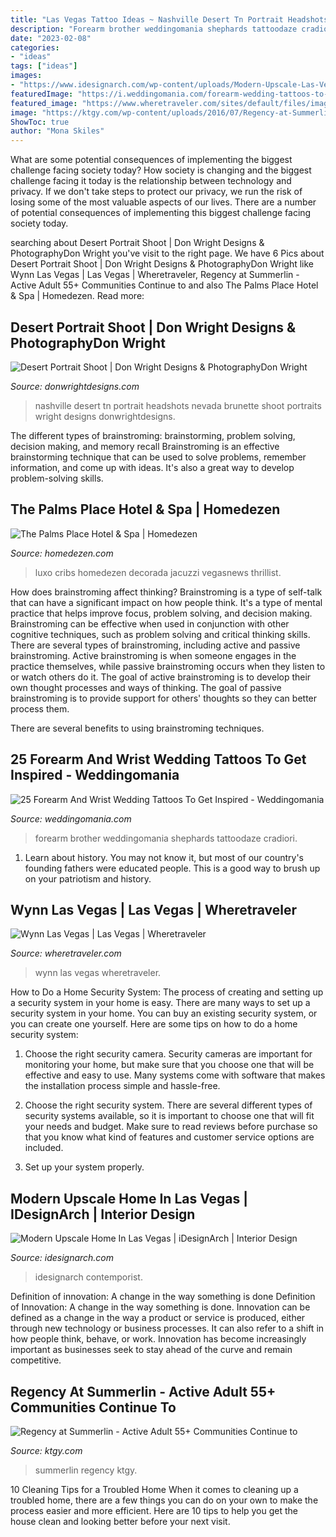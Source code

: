 ```yaml
---
title: "Las Vegas Tattoo Ideas ~ Nashville Desert Tn Portrait Headshots Nevada Brunette Shoot Portraits Wright Designs Donwrightdesigns"
description: "Forearm brother weddingomania shephards tattoodaze cradiori"
date: "2023-02-08"
categories:
- "ideas"
tags: ["ideas"]
images:
- "https://www.idesignarch.com/wp-content/uploads/Modern-Upscale-Las-Vegas-Home_10.jpg"
featuredImage: "https://i.weddingomania.com/forearm-wedding-tattoos-to-get-inspired-25-500x666.jpg"
featured_image: "https://www.wheretraveler.com/sites/default/files/images/1024px-las_vegas_wynn_p4220706.jpg"
image: "https://ktgy.com/wp-content/uploads/2016/07/Regency-at-Summerlin-Pinnacle-6.jpg"
ShowToc: true
author: "Mona Skiles"
---
```



What are some potential consequences of implementing the biggest challenge facing society today?
How society is changing and the biggest challenge facing it today is the relationship between technology and privacy. If we don't take steps to protect our privacy, we run the risk of losing some of the most valuable aspects of our lives. There are a number of potential consequences of implementing this biggest challenge facing society today.

	

		
searching about Desert Portrait Shoot | Don Wright Designs &amp; PhotographyDon Wright you've visit to the right page. We have 6 Pics about Desert Portrait Shoot | Don Wright Designs &amp; PhotographyDon Wright like Wynn Las Vegas | Las Vegas | Wheretraveler, Regency at Summerlin - Active Adult 55+ Communities Continue to and also The Palms Place Hotel &amp; Spa | Homedezen. Read more:
		
    
## Desert Portrait Shoot | Don Wright Designs &amp; PhotographyDon Wright

<img loading=lazy src="http://www.donwrightdesigns.com/wp-content/uploads/2012/02/DWD_4475.jpg" onerror="this.onerror=null;this.src='https://tse1.mm.bing.net/th?id=OIP.xRpNy6R3EqCcOFAK1upVXwHaLI&amp;pid=15.1';" alt="Desert Portrait Shoot | Don Wright Designs &amp; PhotographyDon Wright">

_Source: donwrightdesigns.com_

>nashville desert tn portrait headshots nevada brunette shoot portraits wright designs donwrightdesigns. 

	

The different types of brainstroming: brainstorming, problem solving, decision making, and memory recall
Brainstroming is an effective brainstorming technique that can be used to solve problems, remember information, and come up with ideas. It's also a great way to develop problem-solving skills.

    
## The Palms Place Hotel &amp; Spa | Homedezen

<img loading=lazy src="http://www.homedezen.com/wp-content/uploads/2013/08/The-Palms-Place-Hotel-Spa-23.jpg" onerror="this.onerror=null;this.src='https://tse4.mm.bing.net/th?id=OIP.3U1rfvmi7fmLE6mTdcRU_wHaEe&amp;pid=15.1';" alt="The Palms Place Hotel &amp; Spa | Homedezen">

_Source: homedezen.com_

>luxo cribs homedezen decorada jacuzzi vegasnews thrillist. 

	

How does brainstroming affect thinking?
Brainstroming is a type of self-talk that can have a significant impact on how people think. It's a type of mental practice that helps improve focus, problem solving, and decision making. Brainstroming can be effective when used in conjunction with other cognitive techniques, such as problem solving and critical thinking skills.
There are several types of brainstroming, including active and passive brainstroming. Active brainstroming is when someone engages in the practice themselves, while passive brainstroming occurs when they listen to or watch others do it. The goal of active brainstroming is to develop their own thought processes and ways of thinking. The goal of passive brainstroming is to provide support for others' thoughts so they can better process them.

There are several benefits to using brainstroming techniques.

    
## 25 Forearm And Wrist Wedding Tattoos To Get Inspired - Weddingomania

<img loading=lazy src="https://i.weddingomania.com/forearm-wedding-tattoos-to-get-inspired-25-500x666.jpg" onerror="this.onerror=null;this.src='https://tse1.mm.bing.net/th?id=OIP.D5a6pa3GpTwVBJhwCdHzuwHaJ3&amp;pid=15.1';" alt="25 Forearm And Wrist Wedding Tattoos To Get Inspired - Weddingomania">

_Source: weddingomania.com_

>forearm brother weddingomania shephards tattoodaze cradiori. 

	

1) Learn about history. You may not know it, but most of our country's founding fathers were educated people. This is a good way to brush up on your patriotism and history. 

    
## Wynn Las Vegas | Las Vegas | Wheretraveler

<img loading=lazy src="https://www.wheretraveler.com/sites/default/files/images/1024px-las_vegas_wynn_p4220706.jpg" onerror="this.onerror=null;this.src='https://tse1.mm.bing.net/th?id=OIP.zeOQuzL1JbSGNO6WYy15twHaFi&amp;pid=15.1';" alt="Wynn Las Vegas | Las Vegas | Wheretraveler">

_Source: wheretraveler.com_

>wynn las vegas wheretraveler. 

	

How to Do a Home Security System: The process of creating and setting up a security system in your home is easy.
There are many ways to set up a security system in your home. You can buy an existing security system, or you can create one yourself. Here are some tips on how to do a home security system:
1. Choose the right security camera. Security cameras are important for monitoring your home, but make sure that you choose one that will be effective and easy to use. Many systems come with software that makes the installation process simple and hassle-free.

2. Choose the right security system. There are several different types of security systems available, so it is important to choose one that will fit your needs and budget. Make sure to read reviews before purchase so that you know what kind of features and customer service options are included.

3. Set up your system properly.

    
## Modern Upscale Home In Las Vegas | IDesignArch | Interior Design

<img loading=lazy src="https://www.idesignarch.com/wp-content/uploads/Modern-Upscale-Las-Vegas-Home_10.jpg" onerror="this.onerror=null;this.src='https://tse1.mm.bing.net/th?id=OIP.xR3jxbWX_HhqhKrevx2f7wHaE9&amp;pid=15.1';" alt="Modern Upscale Home In Las Vegas | iDesignArch | Interior Design">

_Source: idesignarch.com_

>idesignarch contemporist. 

	

Definition of innovation: A change in the way something is done
Definition of Innovation: A change in the way something is done. Innovation can be defined as a change in the way a product or service is produced, either through new technology or business processes. It can also refer to a shift in how people think, behave, or work. Innovation has become increasingly important as businesses seek to stay ahead of the curve and remain competitive.

    
## Regency At Summerlin - Active Adult 55+ Communities Continue To

<img loading=lazy src="https://ktgy.com/wp-content/uploads/2016/07/Regency-at-Summerlin-Pinnacle-6.jpg" onerror="this.onerror=null;this.src='https://tse4.mm.bing.net/th?id=OIP.kYy1IFMcQLPeTREY2_uRJQHaE7&amp;pid=15.1';" alt="Regency at Summerlin - Active Adult 55+ Communities Continue to">

_Source: ktgy.com_

>summerlin regency ktgy. 

	

10 Cleaning Tips for a Troubled Home
When it comes to cleaning up a troubled home, there are a few things you can do on your own to make the process easier and more efficient. Here are 10 tips to help you get the house clean and looking better before your next visit.

